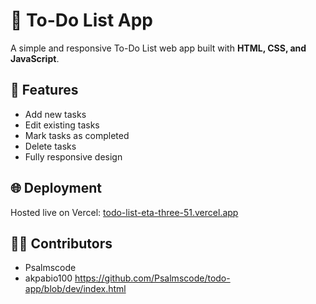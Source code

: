 # 📝 To-Do List App

A simple and responsive To-Do List web app built with **HTML, CSS, and JavaScript**.

## 🚀 Features
- Add new tasks  
- Edit existing tasks  
- Mark tasks as completed  
- Delete tasks  
- Fully responsive design  

## 🌐 Deployment
Hosted live on Vercel: [todo-list-eta-three-51.vercel.app](https://todo-list-eta-three-51.vercel.app)

## 👨‍💻 Contributors
- Psalmscode  
- akpabio100
https://github.com/Psalmscode/todo-app/blob/dev/index.html
